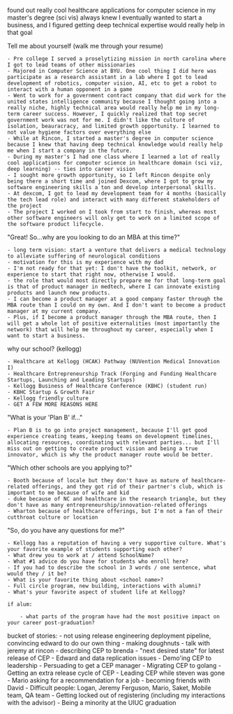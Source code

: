 found out really cool healthcare applications for computer science in my master's degree (sci vis)
always knew I eventually wanted to start a business, and I figured getting deep technical expertise would really help in that goal


Tell me about yourself (walk me through your resume)

    - Pre college I served a proselytizing mission in north carolina where I got to lead teams of other missionaries
    - Majored in Computer Science at BYU. One cool thing I did here was participate as a research assistant in a lab where I got to lead development of robotics, computer vision, AI, etc to get a robot to interact with a human opponent in a game
    - Went to work for a government contract company that did work for the united states intelligence community because I thought going into a really niche, highly technical area would really help me in my long-term career success. However, I quickly realized that top secret government work was not for me. I didn't like the culture of isolation, beauracracy, and limited growth opportunity. I learned to not value hygiene factors over everything else
    - While at Rincon, I started a master's degree in computer science because I knew that having deep technical knowledge would really help me when I start a company in the future.
    - During my master's I had one class where I learned a lot of really cool applications for computer science in healthcare domain (sci viz, deep learning) -- ties into career vision
    - I sought more growth opportunity, so I left Rincon despite only being there a short time and joined Dexcom, where I got to grow my software engineering skills a ton and develop interpersonal skills.
    - At dexcom, I got to lead my development team for 4 months (basically the tech lead role) and interact with many different stakeholders of the project
    - The project I worked on I took from start to finish, whereas most other software engineers will only get to work on a limited scope of the software product lifecycle.

"Great! So...why are you looking to do an MBA at this time?"

    - long term vision: start a venture that delivers a medical technology to alleviate suffering of neurological conditions
    - motivation for this is my experience with my dad
    - I'm not ready for that yet: I don't have the toolkit, network, or experience to start that right now, otherwise I would.
    - the role that would most directly prepare me for that long-term goal is that of product manager in medtech, where I can innovate existing products and launch new products.
    - I can become a product manager at a good company faster through the MBA route than I could on my own. And I don't want to become a product manager at my current company.
    - Plus, if I become a product manager through the MBA route, then I will get a whole lot of positive externalities (most importantly the network) that will help me throughout my career, especially when I want to start a business.

why our school? (kellogg)

    - Healthcare at Kellogg (HCAK) Pathway (NUVention Medical Innovation I)
    - Healthcare Entrepreneurship Track (Forging and Funding Healthcare Startups, Launching and Leading Startups)
    - Kellogg Business of Healthcare Conference (KBHC) (student run)
    - KBHC Startup & Growth Fair
    - Kellogg friendly culture
    - GET A FEW MORE REASONS HERE

"What is your 'Plan B' if..."

    - Plan B is to go into project management, because I'll get good experience creating teams, keeping teams on development timelines, allocating resources, coordinating with relevant parties... but I'll miss out on getting to create product vision and being a true innovator, which is why the product manager route would be better.

"Which other schools are you applying to?"

    - Booth because of locale but they don't have as mature of healthcare-related offerings, and they got rid of their partner's club, which is important to me because of wife and kid
    - duke because of NC and healthcare in the research triangle, but they don't have as many entrepreneurship/innovation-related offerings
    - Wharton because of healthcare offerings, but I'm not a fan of their cutthroat culture or location

"So, do you have any questions for me?"

    - Kellogg has a reputation of having a very supportive culture. What's your favorite example of students supporting each other?
    - What drew you to work at / attend SchoolName?
    - What #1 advice do you have for students who enroll here?
    - If you had to describe the school in 3 words / one sentence, what would they / it be?
    - What is your favorite thing about <school name>?
    - Full circle program, new building, interactions with alumni?
    - What's your favorite aspect of student life at Kellogg?

    if alum:

        - what parts of the program have had the most positive impact on your career post-graduation?

bucket of stories:
    - not using release engineering deployment pipeline, convincing edward to do our own thing
    - making doughnuts
    - talk with jeremy at rincon
    - describing CEP to brenda
    - "next desired state" for latest release of CEP
    - Edward and data replication issues
    - Demo'ing CEP to leadership
    - Persuading to get a CEP manager
    - Migrating CEP to golang
    - Getting an extra release cycle of CEP
    - Leading CEP while steven was gone
    - Mario asking for a recommendation for a job
    - becoming friends with David
    - Difficult people: Logan, Jeremy Ferguson, Mario, Saket, Mobile team, QA team
    - Getting locked out of registering (including my interactions with the advisor)
    - Being a minority at the UIUC graduation
    